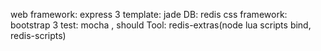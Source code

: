 web framework: express 3
template: jade
DB: redis
css framework: bootstrap 3
test: mocha , should
Tool: redis-extras(node lua scripts bind, redis-scripts)

